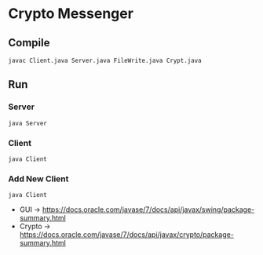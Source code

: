 # Crypto Messenger

## Compile

`javac Client.java Server.java FileWrite.java Crypt.java`

## Run

### Server

`java Server`

### Client

`java Client`

### Add New Client
`java Client`

* GUI -> https://docs.oracle.com/javase/7/docs/api/javax/swing/package-summary.html
* Crypto -> https://docs.oracle.com/javase/7/docs/api/javax/crypto/package-summary.html
